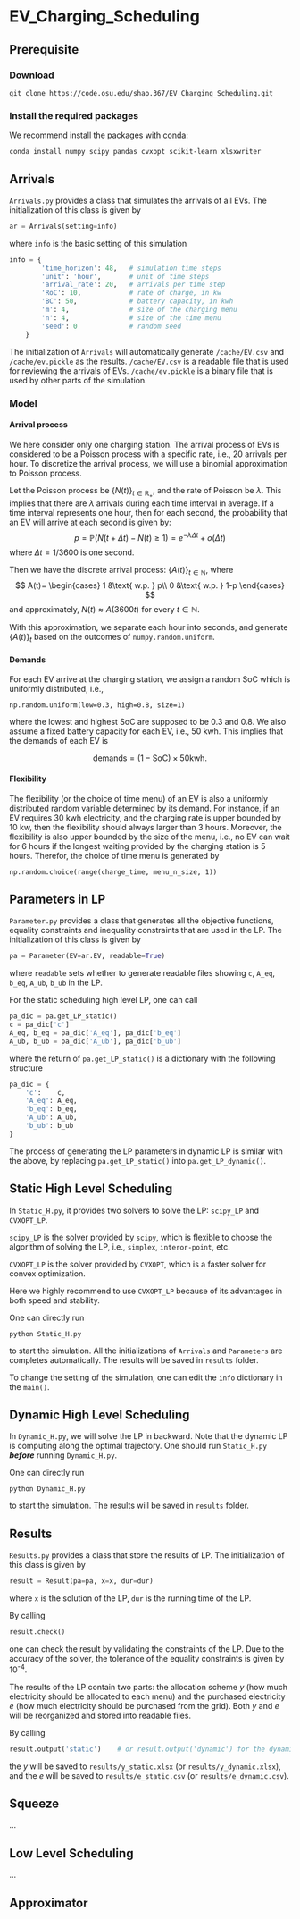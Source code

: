 # EV_Charging_Scheduling

## Prerequisite
### Download
```shell
git clone https://code.osu.edu/shao.367/EV_Charging_Scheduling.git
```

### Install the required packages
We recommend install the packages with [conda](https://docs.conda.io/en/latest/):
```shell
conda install numpy scipy pandas cvxopt scikit-learn xlsxwriter
```

## Arrivals
`Arrivals.py` provides a class that simulates the arrivals of all EVs. The initialization of this class is given by
```python
ar = Arrivals(setting=info)
```
where `info` is the basic setting of this simulation
```python
info = {
        'time_horizon': 48,   # simulation time steps
        'unit': 'hour',       # unit of time steps 
        'arrival_rate': 20,   # arrivals per time step
        'RoC': 10,            # rate of charge, in kw
        'BC': 50,             # battery capacity, in kwh
        'm': 4,               # size of the charging menu
        'n': 4,               # size of the time menu
        'seed': 0             # random seed
    }
```

The initialization of `Arrivals` will automatically generate `/cache/EV.csv` and `/cache/ev.pickle` as the results. `/cache/EV.csv` is a readable file that is used for reviewing the arrivals of EVs. `/cache/ev.pickle` is a binary file that is used by other parts of the simulation.

### Model
#### Arrival process
We here consider only one charging station. The arrival process of EVs is considered to be a Poisson process with a specific rate, i.e., 20 arrivals per hour. To discretize the arrival process, we will use a binomial approximation to Poisson process.

Let the Poisson process be $\{N(t)\}_{t\in\mathbb{R}_+}$, and the rate of Poisson be $\lambda$. This implies that there are $\lambda$ arrivals during each time interval in average. If a time interval represents one hour, then for each second, the probability that an EV will arrive at each second is given by:
$$p=\mathbb{P}\left(N(t+\Delta t)-N(t)\geq 1\right)=e^{-\lambda \Delta t} + o\left(\Delta t\right)$$
where $\Delta t=1/3600$ is one second.

Then we have the discrete arrival process: $\{A(t)\}_{t\in\mathbb N}$, where
$$ A(t)=
\begin{cases}
1 &\text{ w.p. } p\\
0 &\text{ w.p. } 1-p
\end{cases}
$$
and approximately, ${N(t)}\approx A(3600t)$ for every $t\in\mathbb{N}$.

With this approximation, we separate each hour into seconds, and generate $\{A(t)\}_t$ based on the outcomes of `numpy.random.uniform`.

#### Demands
For each EV arrive at the charging station, we assign a random SoC which is uniformly distributed, i.e.,

`np.random.uniform(low=0.3, high=0.8, size=1)`

where the lowest and highest SoC are supposed to be 0.3 and 0.8. We also assume a fixed battery capacity for each EV, i.e., 50 kwh. This implies that the demands of each EV is

$$\text{demands}=(1-\text{SoC})\times50\text{kwh}.$$


#### Flexibility
The flexibility (or the choice of time menu) of an EV is also a uniformly distributed random variable determined by its demand. For instance, if an EV requires 30 kwh electricity, and the charging rate is upper bounded by 10 kw, then the flexibility should always larger than 3 hours. Moreover, the flexibility is also upper bounded by the size of the menu, i.e., no EV can wait for 6 hours if the longest waiting provided by the charging station is 5 hours. Therefor, the choice of time menu is generated by

`np.random.choice(range(charge_time, menu_n_size, 1))`


## Parameters in LP
`Parameter.py` provides a class that generates all the objective functions, equality constraints and inequality constraints that are used in the LP. The initialization of this class is given by
```python
pa = Parameter(EV=ar.EV, readable=True)
```
where `readable` sets whether to generate readable files showing `c`, `A_eq`, `b_eq`, `A_ub`, `b_ub` in the LP.

For the static scheduling high level LP, one can call
```python
pa_dic = pa.get_LP_static()
c = pa_dic['c']
A_eq, b_eq = pa_dic['A_eq'], pa_dic['b_eq']
A_ub, b_ub = pa_dic['A_ub'], pa_dic['b_ub']
```
where the return of `pa.get_LP_static()` is a dictionary with the following structure
```python
pa_dic = {
    'c':    c,
    'A_eq': A_eq,
    'b_eq': b_eq,
    'A_ub': A_ub,
    'b_ub': b_ub
}
```

The process of generating the LP parameters in dynamic LP is similar with the above, by replacing `pa.get_LP_static()` into `pa.get_LP_dynamic()`.


## Static High Level Scheduling
In `Static_H.py`, it provides two solvers to solve the LP: `scipy_LP` and `CVXOPT_LP`.

`scipy_LP` is the solver provided by `scipy`, which is flexible to choose the algorithm of solving the LP, i.e., `simplex`, `interor-point`, etc.

`CVXOPT_LP` is the solver provided by `CVXOPT`, which is a faster solver for convex optimization.

Here we highly recommend to use `CVXOPT_LP` because of its advantages in both speed and stability.

One can directly run
```shell
python Static_H.py
```
to start the simulation. All the initializations of `Arrivals` and `Parameters` are completes automatically. The results will be saved in `results` folder.

To change the setting of the simulation, one can edit the `info` dictionary in the `main()`.


## Dynamic High Level Scheduling
In `Dynamic_H.py`, we will solve the LP in backward. Note that the dynamic LP is computing along the optimal trajectory. One should run `Static_H.py` __*before*__ running `Dynamic_H.py`.


One can directly run
```shell
python Dynamic_H.py
```
to start the simulation. The results will be saved in `results` folder.


## Results
`Results.py` provides a class that store the results of LP. The initialization of this class is given by
```python
result = Result(pa=pa, x=x, dur=dur)
```
where `x` is the solution of the LP, `dur` is the running time of the LP.

By calling
```python
result.check()
```
one can check the result by validating the constraints of the LP. Due to the accuracy of the solver, the tolerance of the equality constraints is given by 10<sup>-4</sup>.

The results of the LP contain two parts: the allocation scheme $y$ (how much electricity should be allocated to each menu) and the purchased electricity $e$ (how much electricity should be purchased from the grid). Both $y$ and $e$ will be reorganized and stored into readable files.

By calling 
```python
result.output('static')    # or result.output('dynamic') for the dynamic LP
```
the $y$ will be saved to `results/y_static.xlsx` (or `results/y_dynamic.xlsx`), and the $e$
will be saved to `results/e_static.csv` (or `results/e_dynamic.csv`).


## Squeeze
...


## Low Level Scheduling
...


## Approximator



